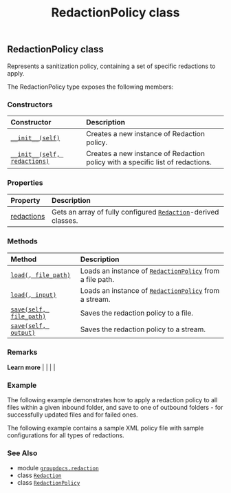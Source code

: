 ﻿---
title: RedactionPolicy class
second_title: GroupDocs.Redaction for Python via .NET API References
description: 
type: docs
weight: 80
url: /groupdocs.redaction/redactionpolicy/
is_root: false
---

## RedactionPolicy class

Represents a sanitization policy, containing a set of specific redactions to apply.



The RedactionPolicy type exposes the following members:

### Constructors
| Constructor | Description |
| :- | :- |
| [`__init__(self)`](/redaction/python-net/groupdocs.redaction/redactionpolicy/__init__/#) | Creates a new instance of Redaction policy. |
| [`__init__(self, redactions)`](/redaction/python-net/groupdocs.redaction/redactionpolicy/__init__/#list) | Creates a new instance of Redaction policy with a specific list of redactions. |


### Properties
| Property | Description |
| :- | :- |
| [redactions](/redaction/python-net/groupdocs.redaction/redactionpolicy/redactions) | Gets an array of fully configured [`Redaction`](/redaction/python-net/groupdocs.redaction/redaction)-derived classes. |


### Methods
| Method | Description |
| :- | :- |
| [`load(, file_path)`](/redaction/python-net/groupdocs.redaction/redactionpolicy/load/#str) | Loads an instance of [`RedactionPolicy`](/redaction/python-net/groupdocs.redaction/redactionpolicy) from a file path. |
| [`load(, input)`](/redaction/python-net/groupdocs.redaction/redactionpolicy/load/#io.rawiobase) | Loads an instance of [`RedactionPolicy`](/redaction/python-net/groupdocs.redaction/redactionpolicy) from a stream. |
| [`save(self, file_path)`](/redaction/python-net/groupdocs.redaction/redactionpolicy/save/#str) | Saves the redaction policy to a file. |
| [`save(self, output)`](/redaction/python-net/groupdocs.redaction/redactionpolicy/save/#io.rawiobase) | Saves the redaction policy to a stream. |



### Remarks 


**Learn more** |
|
 |
 |

### Example 


The following example demonstrates how to apply a redaction policy to all files within a given inbound folder, and save to one of outbound folders - for successfully updated files and for failed ones.


The following example contains a sample XML policy file with sample configurations for all types of redactions.

### See Also
* module [`groupdocs.redaction`](..)
* class [`Redaction`](/redaction/python-net/groupdocs.redaction/redaction)
* class [`RedactionPolicy`](/redaction/python-net/groupdocs.redaction/redactionpolicy)
